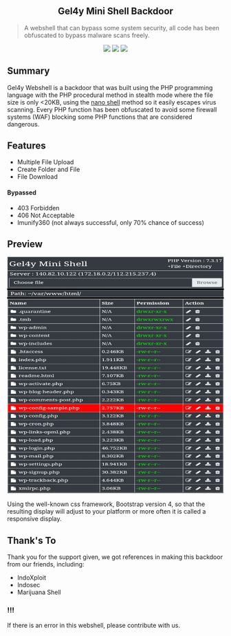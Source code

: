 <h2 align="center">Gel4y Mini Shell Backdoor</h2>

> A webshell that can bypass some system security, all code has been obfuscated to bypass malware scans freely.

<p align="center">
	<img src="https://img.shields.io/badge/PHP-7.4.3-yellowgreen">
	<img src="https://img.shields.io/badge/LICENSE-MIT-orange">
	<img src="https://img.shields.io/badge/Version-1.2-green">
</p>

Summary
----------

Gel4y Webshell is a backdoor that was built using the PHP programming language with the PHP procedural method in stealth mode where the file size is only <20KB, using the [nano shell](https://github.com/22XploiterCrew-Team/Shellmon) method so it easily escapes virus scanning. Every PHP function has been obfuscated to avoid some firewall systems (WAF) blocking some PHP functions that are considered dangerous.

Features
--------

* Multiple File Upload
* Create Folder and File
* File Download
#### Bypassed
* 403 Forbidden
* 406 Not Acceptable
* Imunify360 (not always successful, only 70% chance of success)

Preview
-------

<img src="https://raw.githubusercontent.com/22XploiterCrew-Team/Gel4y-Mini-Shell-Backdoor/main/preview.png" width="800" height="550"> 

Using the well-known css framework, Bootstrap version 4, so that the resulting display will adjust to your platform or more often it is called a responsive display.

## Thank's To
Thank you for the support given, we got references in making this backdoor from our friends, including:
- IndoXploit
- Indosec
- Marijuana Shell

### !!!
If there is an error in this webshell, please contribute with us.
